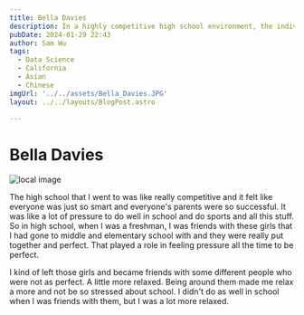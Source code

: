 ```yaml
---
title: Bella Davies
description: In a highly competitive high school environment, the individual initially felt pressured to be perfect, influenced by friends who seemed put together, but during sophomore year, everything changed.
pubDate: 2024-01-29 22:43
author: Sam Wu
tags:
  - Data Science
  - California
  - Asian
  - Chinese
imgUrl: '../../assets/Bella_Davies.JPG'
layout: ../../layouts/BlogPost.astro

---
```

# Bella Davies

![local image](../../assets/Bella_Davies.JPG)

The high school that I went to was like really competitive and it felt like everyone was just so smart and everyone's parents were so successful. It was like a lot of pressure to do well in school and do sports and all this stuff. So in high school, when I was a freshman, I was friends with these girls that I had gone to middle and elementary school with and they were really put together and perfect. That played a role in feeling pressure all the time to be perfect. 

I kind of left those girls and became friends with some different people who were not as perfect. A little more relaxed. Being around them made me relax a more and not be so stressed about school. I didn't do as well in school when I was friends with them, but I was a lot more relaxed. 


